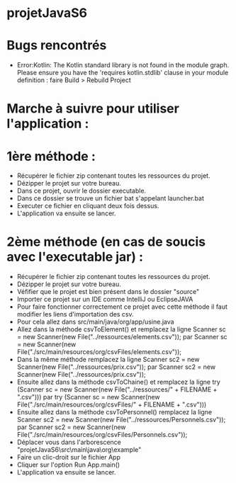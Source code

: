 # projetJavaS6

# Bugs rencontrés
- Error:Kotlin: The Kotlin standard library is not found in the module graph. Please ensure you have the 'requires kotlin.stdlib' clause in your module definition :
  faire Build > Rebuild Project
  

# Marche à suivre pour utiliser l'application :

  # 1ère méthode : 
  - Récupérer le fichier zip contenant toutes les ressources du projet.
  - Dézipper le projet sur votre bureau.
  - Dans ce projet, ouvrir le dossier executable.
  - Dans ce dossier se trouve un fichier bat s'appelant launcher.bat
  - Executer ce fichier en cliquant deux fois dessus.
  - L'application va ensuite se lancer.
  
  
  # 2ème méthode (en cas de soucis avec l'executable jar) : 
  - Récupérer le fichier zip contenant toutes les ressources du projet.
  - Dézipper le projet sur votre bureau.
  - Véfifier que le projet est bien présent dans le dossier "source"
  - Importer ce projet sur un IDE comme IntelliJ ou EclipseJAVA
  - Pour faire fonctionner correctement ce projet avec cette méthode il faut modifier les liens d'importation des csv.
  - Pour cela allez dans src/main/java/org/app/usine.java 
  - Allez dans la méthode csvToElement() et remplacez la ligne Scanner sc = new Scanner(new File("../ressources/elements.csv")); 
par Scanner sc = new Scanner(new File("./src/main/resources/org/csvFiles/elements.csv"));
  - Dans la même méthode remplacez la ligne Scanner sc2 = new Scanner(new File("../ressources/prix.csv")); 
par Scanner sc2 = new Scanner(new File("../ressources/prix.csv"));
  - Ensuite allez dans la méthode csvToChaine() et remplacez la ligne try (Scanner sc = new Scanner(new File("../ressources/" + FILENAME + ".csv"))) 
par try (Scanner sc = new Scanner(new File("./src/main/resources/org/csvFiles/" + FILENAME + ".csv")))
  - Ensuite allez dans la méthode csvToPersonnel() remplacez la ligne Scanner sc2 = new Scanner(new File("../ressources/Personnels.csv")); 
par Scanner sc2 = new Scanner(new File("./src/main/resources/org/csvFiles/Personnels.csv"));
  - Déplacer vous dans l'arborescence "projetJavaS6\src\main\java\org\example"
  - Faire un clic-droit sur le fichier App
  - Cliquer sur l'option Run App.main()
  - L'application va ensuite se lancer.
